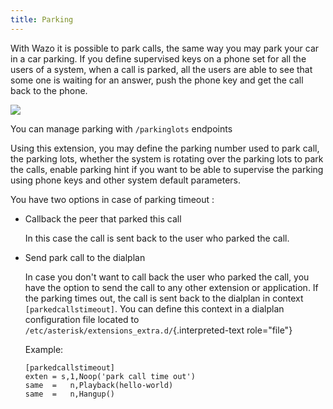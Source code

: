 ```yaml
---
title: Parking
---
```


With Wazo it is possible to park calls, the same way you may park your
car in a car parking. If you define supervised keys on a phone set for
all the users of a system, when a call is parked, all the users are able
to see that some one is waiting for an answer, push the phone key and
get the call back to the phone.

![](/images/uc-doc/administration/parking_intro.png)

You can manage parking with `/parkinglots` endpoints

Using this extension, you may define the parking number used to park
call, the parking lots, whether the system is rotating over the parking
lots to park the calls, enable parking hint if you want to be able to
supervise the parking using phone keys and other system default
parameters.

You have two options in case of parking timeout :

-   Callback the peer that parked this call

    In this case the call is sent back to the user who parked the call.

-   Send park call to the dialplan

    In case you don\'t want to call back the user who parked the call,
    you have the option to send the call to any other extension or
    application. If the parking times out, the call is sent back to the
    dialplan in context `[parkedcallstimeout]`. You can define this
    context in a dialplan configuration file located to
    `/etc/asterisk/extensions_extra.d/`{.interpreted-text role="file"}

    Example:

        [parkedcallstimeout]
        exten = s,1,Noop('park call time out')
        same  =   n,Playback(hello-world)
        same  =   n,Hangup()
